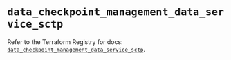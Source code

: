 # `data_checkpoint_management_data_service_sctp`

Refer to the Terraform Registry for docs: [`data_checkpoint_management_data_service_sctp`](https://registry.terraform.io/providers/checkpointsw/checkpoint/2.11.0/docs/data-sources/management_data_service_sctp).
